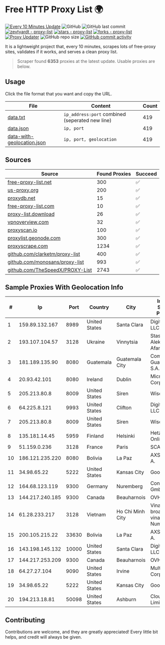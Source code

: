 
# Free HTTP Proxy List 🌍

[![Every 10 Minutes Update](https://github.com/mertguvencli/http-proxy-list/actions/workflows/main.yml/badge.svg?branch=main)](https://github.com/mertguvencli/http-proxy-list/actions/workflows/main.yml)
![GitHub](https://img.shields.io/github/license/mertguvencli/http-proxy-list)
![GitHub last commit](https://img.shields.io/github/last-commit/mertguvencli/http-proxy-list)
[![zevtyardt - proxy-list](https://img.shields.io/static/v1?label=zevtyardt&message=proxy-list&color=blue&logo=github)](https://github.com/zevtyardt/proxy-list "Go to GitHub repo")
[![stars - proxy-list](https://img.shields.io/github/stars/zevtyardt/proxy-list?style=social)](https://github.com/zevtyardt/proxy-list)
[![forks - proxy-list](https://img.shields.io/github/forks/zevtyardt/proxy-list?style=social)](https://github.com/zevtyardt/proxy-list)
[![Proxy Updater](https://github.com/zevtyardt/proxy-list/workflows/Proxy%20Updater/badge.svg)](https://github.com/zevtyardt/proxy-list/actions?query=workflow:"Proxy+Updater")
![GitHub repo size](https://img.shields.io/github/repo-size/zevtyardt/proxy-list)
[![GitHub commit activity](https://img.shields.io/github/commit-activity/m/zevtyardt/proxy-list?logo=commits)](https://github.com/zevtyardt/proxy-list/commits/main)

It is a lightweight project that, every 10 minutes, scrapes lots of free-proxy sites, validates if it works, and serves a clean proxy list.

> Scraper found **6353** proxies at the latest update. Usable proxies are below.

## Usage

Click the file format that you want and copy the URL.

|File|Content|Count|
|----|-------|-----|
|[data.txt](https://raw.githubusercontent.com/mertguvencli/http-proxy-list/main/proxy-list/data.txt)|`ip_address:port` combined (seperated new line)|419|
|[data.json](https://raw.githubusercontent.com/mertguvencli/http-proxy-list/main/proxy-list/data.json)|`ip, port`|419|
|[data-with-geolocation.json](https://raw.githubusercontent.com/mertguvencli/http-proxy-list/main/proxy-list/data-with-geolocation.json)|`ip, port, geolocation`|419|

## Sources

|Source|Found Proxies|Succeed|
|------|-------------|-------|
|[free-proxy-list.net](https://free-proxy-list.net)|300|✅|
|[us-proxy.org](https://www.us-proxy.org)|200|✅|
|[proxydb.net](http://proxydb.net)|15|✅|
|[free-proxy-list.com](https://free-proxy-list.com/?page=&port=&type%5B%5D=http&type%5B%5D=https&up_time=0&search=Search)|10|✅|
|[proxy-list.download](https://www.proxy-list.download/HTTP)|26|✅|
|[vpnoverview.com](https://vpnoverview.com/privacy/anonymous-browsing/free-proxy-servers)|32|✅|
|[proxyscan.io](https://www.proxyscan.io)|100|✅|
|[proxylist.geonode.com](https://proxylist.geonode.com/api/proxy-list?limit=300&page=1&sort_by=lastChecked&sort_type=desc&protocols=http,https)|300|✅|
|[proxyscrape.com](https://api.proxyscrape.com/v2/?request=displayproxies&protocol=http&timeout=10000&country=all&ssl=all&anonymity=all)|1234|✅|
|[github.com/clarketm/proxy-list](https://raw.githubusercontent.com/clarketm/proxy-list/master/proxy-list-raw.txt)|400|✅|
|[github.com/monosans/proxy-list](https://raw.githubusercontent.com/monosans/proxy-list/main/proxies/http.txt)|993|✅|
|[github.com/TheSpeedX/PROXY-List](https://raw.githubusercontent.com/TheSpeedX/PROXY-List/master/http.txt)|2743|✅|


## Sample Proxies With Geolocation Info

|#|Ip|Port|Country|City|Internet Service Provider|
|-|--|----|-------|----|-------------------------|
|1|159.89.132.167|8989|United States|Santa Clara|DigitalOcean, LLC|
|2|193.107.104.57|3128|Ukraine|Vinnytsia|Stasishen Aleksandr Afanasiyovich|
|3|181.189.135.90|8080|Guatemala|Guatemala City|Comcel Guatemala S.A.|
|4|20.93.42.101|8080|Ireland|Dublin|Microsoft Corporation|
|5|205.213.80.8|8009|United States|Siren|WiscNet|
|6|64.225.8.121|9993|United States|Clifton|DigitalOcean, LLC|
|7|205.213.80.8|8009|United States|Siren|WiscNet|
|8|135.181.14.45|5959|Finland|Helsinki|Hetzner Online GmbH|
|9|51.159.0.236|3128|France|Paris|SCALEWAY|
|10|186.121.235.220|8080|Bolivia|La Paz|AXS Bolivia S. A.|
|11|34.98.65.22|5222|United States|Kansas City|Google LLC|
|12|164.68.123.119|9300|Germany|Nuremberg|Contabo GmbH|
|13|144.217.240.185|9300|Canada|Beauharnois|OVH SAS|
|14|61.28.233.217|3128|Vietnam|Ho Chi Minh City|Vinadata broadcast via vinagame AS Number|
|15|200.105.215.22|33630|Bolivia|La Paz|AXS Bolivia S. A.|
|16|143.198.145.132|10000|United States|Santa Clara|DigitalOcean, LLC|
|17|144.217.253.209|9300|Canada|Beauharnois|OVH SAS|
|18|64.27.27.104|9090|United States|Irvine|Multacom Corporation|
|19|34.98.65.22|5222|United States|Kansas City|Google LLC|
|20|194.213.18.81|50098|United States|Ashburn|Clouvider Limited|



## Contributing

Contributions are welcome, and they are greatly appreciated! Every
little bit helps, and credit will always be given.

